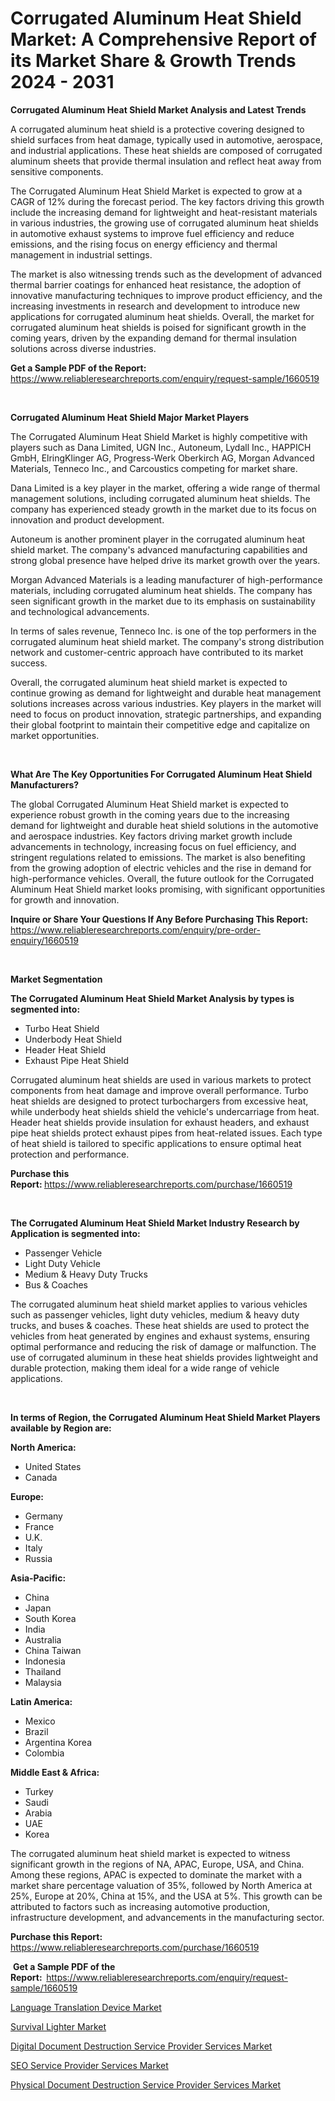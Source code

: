 <p><h1>Corrugated Aluminum Heat Shield Market: A Comprehensive Report of its Market Share & Growth Trends 2024 - 2031</h1></p><p><strong>Corrugated Aluminum Heat Shield Market Analysis and Latest Trends</strong></p>
<p><p>A corrugated aluminum heat shield is a protective covering designed to shield surfaces from heat damage, typically used in automotive, aerospace, and industrial applications. These heat shields are composed of corrugated aluminum sheets that provide thermal insulation and reflect heat away from sensitive components.</p><p>The Corrugated Aluminum Heat Shield Market is expected to grow at a CAGR of 12% during the forecast period. The key factors driving this growth include the increasing demand for lightweight and heat-resistant materials in various industries, the growing use of corrugated aluminum heat shields in automotive exhaust systems to improve fuel efficiency and reduce emissions, and the rising focus on energy efficiency and thermal management in industrial settings.</p><p>The market is also witnessing trends such as the development of advanced thermal barrier coatings for enhanced heat resistance, the adoption of innovative manufacturing techniques to improve product efficiency, and the increasing investments in research and development to introduce new applications for corrugated aluminum heat shields. Overall, the market for corrugated aluminum heat shields is poised for significant growth in the coming years, driven by the expanding demand for thermal insulation solutions across diverse industries.</p></p>
<p><strong>Get a Sample PDF of the Report:&nbsp;</strong> <a href="https://www.reliableresearchreports.com/enquiry/request-sample/1660519">https://www.reliableresearchreports.com/enquiry/request-sample/1660519</a></p>
<p>&nbsp;</p>
<p><strong>Corrugated Aluminum Heat Shield Major Market Players</strong></p>
<p><p>The Corrugated Aluminum Heat Shield Market is highly competitive with players such as Dana Limited, UGN Inc., Autoneum, Lydall Inc., HAPPICH GmbH, ElringKlinger AG, Progress-Werk Oberkirch AG, Morgan Advanced Materials, Tenneco Inc., and Carcoustics competing for market share. </p><p>Dana Limited is a key player in the market, offering a wide range of thermal management solutions, including corrugated aluminum heat shields. The company has experienced steady growth in the market due to its focus on innovation and product development.</p><p>Autoneum is another prominent player in the corrugated aluminum heat shield market. The company's advanced manufacturing capabilities and strong global presence have helped drive its market growth over the years.</p><p>Morgan Advanced Materials is a leading manufacturer of high-performance materials, including corrugated aluminum heat shields. The company has seen significant growth in the market due to its emphasis on sustainability and technological advancements.</p><p>In terms of sales revenue, Tenneco Inc. is one of the top performers in the corrugated aluminum heat shield market. The company's strong distribution network and customer-centric approach have contributed to its market success.</p><p>Overall, the corrugated aluminum heat shield market is expected to continue growing as demand for lightweight and durable heat management solutions increases across various industries. Key players in the market will need to focus on product innovation, strategic partnerships, and expanding their global footprint to maintain their competitive edge and capitalize on market opportunities.</p></p>
<p>&nbsp;</p>
<p><strong>What Are The Key Opportunities For Corrugated Aluminum Heat Shield Manufacturers?</strong></p>
<p><p>The global Corrugated Aluminum Heat Shield market is expected to experience robust growth in the coming years due to the increasing demand for lightweight and durable heat shield solutions in the automotive and aerospace industries. Key factors driving market growth include advancements in technology, increasing focus on fuel efficiency, and stringent regulations related to emissions. The market is also benefiting from the growing adoption of electric vehicles and the rise in demand for high-performance vehicles. Overall, the future outlook for the Corrugated Aluminum Heat Shield market looks promising, with significant opportunities for growth and innovation.</p></p>
<p><strong>Inquire or Share Your Questions If Any Before Purchasing This Report:</strong> <a href="https://www.reliableresearchreports.com/enquiry/pre-order-enquiry/1660519">https://www.reliableresearchreports.com/enquiry/pre-order-enquiry/1660519</a></p>
<p>&nbsp;</p>
<p><strong>Market Segmentation</strong></p>
<p><strong>The Corrugated Aluminum Heat Shield Market Analysis by types is segmented into:</strong></p>
<p><ul><li>Turbo Heat Shield</li><li>Underbody Heat Shield</li><li>Header Heat Shield</li><li>Exhaust Pipe Heat Shield</li></ul></p>
<p><p>Corrugated aluminum heat shields are used in various markets to protect components from heat damage and improve overall performance. Turbo heat shields are designed to protect turbochargers from excessive heat, while underbody heat shields shield the vehicle's undercarriage from heat. Header heat shields provide insulation for exhaust headers, and exhaust pipe heat shields protect exhaust pipes from heat-related issues. Each type of heat shield is tailored to specific applications to ensure optimal heat protection and performance.</p></p>
<p><strong>Purchase this Report:&nbsp;</strong><a href="https://www.reliableresearchreports.com/purchase/1660519">https://www.reliableresearchreports.com/purchase/1660519</a></p>
<p>&nbsp;</p>
<p><strong>The Corrugated Aluminum Heat Shield Market Industry Research by Application is segmented into:</strong></p>
<p><ul><li>Passenger Vehicle</li><li>Light Duty Vehicle</li><li>Medium & Heavy Duty Trucks</li><li>Bus & Coaches</li></ul></p>
<p><p>The corrugated aluminum heat shield market applies to various vehicles such as passenger vehicles, light duty vehicles, medium & heavy duty trucks, and buses & coaches. These heat shields are used to protect the vehicles from heat generated by engines and exhaust systems, ensuring optimal performance and reducing the risk of damage or malfunction. The use of corrugated aluminum in these heat shields provides lightweight and durable protection, making them ideal for a wide range of vehicle applications.</p></p>
<p>&nbsp;</p>
<p><strong>In terms of Region, the Corrugated Aluminum Heat Shield Market Players available by Region are:</strong></p>
<p>
    <p> <strong> North America: </strong>
        <ul>
            <li>United States</li>
            <li>Canada</li>
        </ul>
        </p> 
    <p> <strong> Europe: </strong>
        <ul>
            <li>Germany</li>
            <li>France</li>
            <li>U.K.</li>
            <li>Italy</li>
            <li>Russia</li>
        </ul>
        </p> 
    <p> <strong> Asia-Pacific: </strong>
        <ul>
            <li>China</li>
            <li>Japan</li>
            <li>South Korea</li>
            <li>India</li>
            <li>Australia</li>
            <li>China Taiwan</li>
            <li>Indonesia</li>
            <li>Thailand</li>
            <li>Malaysia</li>
        </ul>
        </p> 
    <p> <strong> Latin America: </strong>
        <ul>
            <li>Mexico</li>
            <li>Brazil</li>
            <li>Argentina Korea</li>
            <li>Colombia</li>
        </ul>
        </p> 
    <p> <strong> Middle East & Africa: </strong>
        <ul>
            <li>Turkey</li>
            <li>Saudi</li>
            <li>Arabia</li>
            <li>UAE</li>
            <li>Korea</li>
        </ul>
    </p>
    </p>
<p><p>The corrugated aluminum heat shield market is expected to witness significant growth in the regions of NA, APAC, Europe, USA, and China. Among these regions, APAC is expected to dominate the market with a market share percentage valuation of 35%, followed by North America at 25%, Europe at 20%, China at 15%, and the USA at 5%. This growth can be attributed to factors such as increasing automotive production, infrastructure development, and advancements in the manufacturing sector.</p></p>
<p><strong>Purchase this Report: </strong><a href="https://www.reliableresearchreports.com/purchase/1660519">https://www.reliableresearchreports.com/purchase/1660519</a></p>
<p>&nbsp;<strong>Get a Sample PDF of the Report:&nbsp;&nbsp;</strong><a href="https://www.reliableresearchreports.com/enquiry/request-sample/1660519">https://www.reliableresearchreports.com/enquiry/request-sample/1660519</a></p>
<p><strong></strong></p>
<p><p><a href="https://view.publitas.com/reportprime-1/language-translation-device-market-size-focuses-on-market-dynamics-in-depth-analysis-and-future-projections-of-its-market-forecasted-for-period-from-2024-to-2031/">Language Translation Device Market</a></p><p><a href="https://view.publitas.com/reportprime-1/survival-lighter-market-centers-on-aspects-such-as-market-growth-market-share-market-opportunity-and-projected-forecasts-spanning-from-2024-to-2031/">Survival Lighter Market</a></p><p><a href="https://gentle-editor-9db.notion.site/Digital-Document-Destruction-Service-Provider-Services-Market-Size-Furnishes-Valuable-Information-En-c43747275cc34cc7aa78fc0c6a7ebe98">Digital Document Destruction Service Provider Services Market</a></p><p><a href="https://frill-swim-3cd.notion.site/SEO-Service-Provider-Services-Market-Growth-Market-Trends-COVID-19-Impact-and-Forecasts-for-perio-e5df2e3795d34c2987b270e84f893d75">SEO Service Provider Services Market</a></p><p><a href="https://spotless-saver-8fd.notion.site/Physical-Document-Destruction-Service-Provider-Services-Market-Size-Share-Trends-Analysis-Report--60e01c4403564f0eb37ddebc8ed351f1">Physical Document Destruction Service Provider Services Market</a></p></p>
